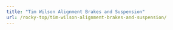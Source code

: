 ```yaml
---
title: "Tim Wilson Alignment Brakes and Suspension"
url: /rocky-top/tim-wilson-alignment-brakes-and-suspension/
---
```

